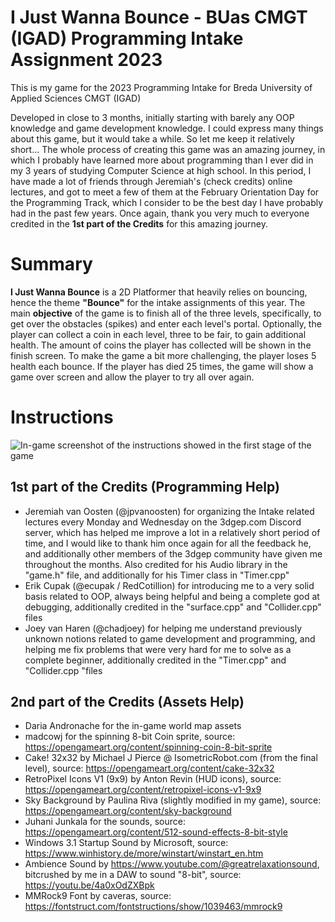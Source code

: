 # I Just Wanna Bounce - BUas CMGT (IGAD) Programming Intake Assignment 2023
This is my game for the 2023 Programming Intake for Breda University of Applied Sciences CMGT (IGAD)

Developed in close to 3 months, initially starting with barely any OOP knowledge and game development knowledge. I could express many things about this game, but it would take a while. So let me keep it relatively short... The whole process of creating this game was an amazing journey, in which I probably have learned more about programming than I ever did in my 3 years of studying Computer Science at high school. In this period, I have made a lot of friends through Jeremiah's (check credits) online lectures, and got to meet a few of them at the February Orientation Day for the Programming Track, which I consider to be the best day I have probably had in the past few years. Once again, thank you very much to everyone credited in the **1st part of the Credits** for this amazing journey.

# Summary
**I Just Wanna Bounce** is a 2D Platformer that heavily relies on bouncing, hence the theme **"Bounce"** for the intake assignments of this year. The main **objective** of the game is to finish all of the three levels, specifically, to get over the obstacles (spikes) and enter each level's portal. Optionally, the player can collect a coin in each level, three to be fair, to gain additional health. The amount of coins the player has collected will be shown in the finish screen. To make the game a bit more challenging, the player loses 5 health each bounce. If the player has died 25 times, the game will show a game over screen and allow the player to try all over again.

# Instructions
![In-game screenshot of the instructions showed in the first stage of the game](https://i.imgur.com/QOI8TCH.png)

## 1st part of the Credits (Programming Help)
* Jeremiah van Oosten (@jpvanoosten) for organizing the Intake related lectures every Monday and Wednesday on the 3dgep.com Discord server, which has helped me improve a lot in a relatively short period of time, and I would like to thank him once again for all the feedback he, and additionally other members of the 3dgep community have given me throughout the months. Also credited for his Audio library in the "game.h" file, and additionally for his Timer class in "Timer.cpp"
* Erik Cupak (@ecupak / RedCotillion) for introducing me to a very solid basis related to OOP, always being helpful and being a complete god at debugging, additionally credited in the "surface.cpp" and "Collider.cpp" files
* Joey van Haren (@chadjoey) for helping me understand previously unknown notions related to game development and programming, and helping me fix problems that were very hard for me to solve as a complete beginner, additionally credited in the "Timer.cpp" and "Collider.cpp "files

## 2nd part of the Credits (Assets Help)
- Daria Andronache for the in-game world map assets 
- madcowj for the spinning 8-bit Coin sprite, source: https://opengameart.org/content/spinning-coin-8-bit-sprite
- Cake! 32x32 by Michael J Pierce @ IsometricRobot.com (from the final level), source: https://opengameart.org/content/cake-32x32
- RetroPixel Icons V1 (9x9) by Anton Revin (HUD icons), source: https://opengameart.org/content/retropixel-icons-v1-9x9
- Sky Background by Paulina Riva (slightly modified in my game), source: https://opengameart.org/content/sky-background
- Juhani Junkala for the sounds, source: https://opengameart.org/content/512-sound-effects-8-bit-style
- Windows 3.1 Startup Sound by Microsoft, source: https://www.winhistory.de/more/winstart/winstart_en.htm
- Ambience Sound by https://www.youtube.com/@greatrelaxationsound, bitcrushed by me in a DAW to sound "8-bit", source: https://youtu.be/4a0xOdZXBpk
- MMRock9 Font by caveras, source: https://fontstruct.com/fontstructions/show/1039463/mmrock9
